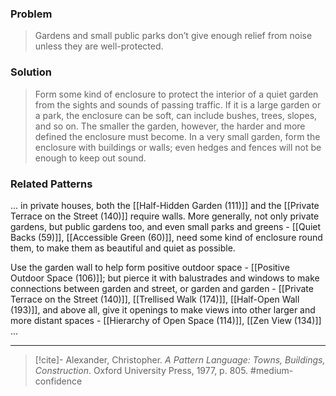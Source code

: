 ### Problem
>Gardens and small public parks don’t give enough relief from noise unless they are well-protected.

### Solution
>Form some kind of enclosure to protect the interior of a quiet garden from the sights and sounds of passing traffic. If it is a large garden or a park, the enclosure can be soft, can include bushes, trees, slopes, and so on. The smaller the garden, however, the harder and more defined the enclosure must become. In a very small garden, form the enclosure with buildings or walls; even hedges and fences will not be enough to keep out sound.

### Related Patterns
... in private houses, both the [[Half-Hidden Garden (111)]] and the [[Private Terrace on the Street (140)]] require walls. More generally, not only private gardens, but public gardens too, and even small parks and greens - [[Quiet Backs (59)]], [[Accessible Green (60)]], need some kind of enclosure round them, to make them as beautiful and quiet as possible.

Use the garden wall to help form positive outdoor space - [[Positive Outdoor Space (106)]]; but pierce it with balustrades and windows to make connections between garden and street, or garden and garden - [[Private Terrace on the Street (140)]], [[Trellised Walk (174)]], [[Half-Open Wall (193)]], and above all, give it openings to make views into other larger and more distant spaces - [[Hierarchy of Open Space (114)]], [[Zen View (134)]] ...

---
> [!cite]- Alexander, Christopher. _A Pattern Language: Towns, Buildings, Construction_. Oxford University Press, 1977, p. 805.
> #medium-confidence 